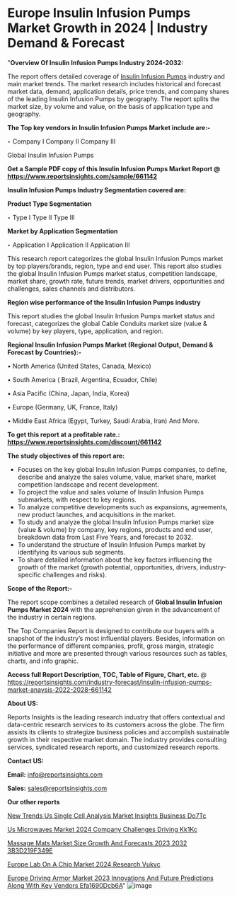 # Europe Insulin Infusion Pumps Market Growth in 2024 | Industry Demand & Forecast

"<strong>Overview Of Insulin Infusion Pumps Industry 2024-2032:</strong>

The report offers detailed coverage of <a href=https://www.reportsinsights.com/sample/661142>Insulin Infusion Pumps</a> industry and main market trends. The market research includes historical and forecast market data, demand, application details, price trends, and company shares of the leading Insulin Infusion Pumps by geography. The report splits the market size, by volume and value, on the basis of application type and geography.

<strong>The Top key vendors in Insulin Infusion Pumps Market include are:- </strong>

‣ Company I
Company II
Company III

Global Insulin Infusion Pumps

<strong>Get a Sample PDF copy of this Insulin Infusion Pumps Market Report </strong><strong>@ <a href=https://www.reportsinsights.com/sample/661142 style=color:#0000ff;>https://www.reportsinsights.com/sample/661142</a> </strong>

<strong>Insulin Infusion Pumps Industry Segmentation covered are:</strong>

<strong>Product Type Segmentation</strong>

‣ Type I
Type II
Type III

<strong>Market by Application Segmentation</strong>

‣ Application I
Application II 
Application III

This research report categorizes the global Insulin Infusion Pumps market by top players/brands, region, type and end user. This report also studies the global Insulin Infusion Pumps market status, competition landscape, market share, growth rate, future trends, market drivers, opportunities and challenges, sales channels and distributors.

<strong>Region wise performance of the Insulin Infusion Pumps industry</strong><strong> </strong>

This report studies the global Insulin Infusion Pumps market status and forecast, categorizes the global Cable Conduits market size (value &amp; volume) by key players, type, application, and region. 

<strong>Regional Insulin Infusion Pumps Market (Regional Output, Demand &amp; Forecast by Countries):-</strong>

• North America (United States, Canada, Mexico)

• South America ( Brazil, Argentina, Ecuador, Chile)

• Asia Pacific (China, Japan, India, Korea)

• Europe (Germany, UK, France, Italy)

• Middle East Africa (Egypt, Turkey, Saudi Arabia, Iran) And More.

<strong>To get this report at a profitable rate.: <a href=https://www.reportsinsights.com/discount/661142 style=color:#0000ff;>https://www.reportsinsights.com/discount/661142</a></strong>

<strong>The study objectives of this report are:</strong>
<ul>
  <li>Focuses on the key global Insulin Infusion Pumps companies, to define, describe and analyze the sales volume, value, market share, market competition landscape and recent development.</li>
  <li>To project the value and sales volume of Insulin Infusion Pumps submarkets, with respect to key regions.</li>
  <li>To analyze competitive developments such as expansions, agreements, new product launches, and acquisitions in the market.</li>
  <li>To study and analyze the global Insulin Infusion Pumps market size (value &amp; volume) by company, key regions, products and end user, breakdown data from Last Five Years, and forecast to 2032.</li>
  <li>To understand the structure of Insulin Infusion Pumps market by identifying its various sub segments.</li>
  <li>To share detailed information about the key factors influencing the growth of the market (growth potential, opportunities, drivers, industry-specific challenges and risks).</li>
</ul>
<strong>Scope of the Report:-</strong><strong> </strong>

The report scope combines a detailed research of <strong>Global Insulin Infusion Pumps Market 2024 </strong>with the apprehension given in the advancement of the industry in certain regions.

The Top Companies Report is designed to contribute our buyers with a snapshot of the industry’s most influential players. Besides, information on the performance of different companies, profit, gross margin, strategic initiative and more are presented through various resources such as tables, charts, and info graphic.

<strong>Access full Report Description, TOC, Table of Figure, Chart, etc. </strong>@   <a href=https://reportsinsights.com/industry-forecast/insulin-infusion-pumps-market-anaysis-2022-2028-661142 style=color:#0000ff;>https://reportsinsights.com/industry-forecast/insulin-infusion-pumps-market-anaysis-2022-2028-661142</a>

<strong>About US:</strong>

Reports Insights is the leading research industry that offers contextual and data-centric research services to its customers across the globe. The firm assists its clients to strategize business policies and accomplish sustainable growth in their respective market domain. The industry provides consulting services, syndicated research reports, and customized research reports.

<strong>Contact US:</strong>

<p class=""""><b>Email:</b> <a href=mailto:info@reportsinsights.com>info@reportsinsights.com</a></p>
<p class=""""><b>Sales:</b> <a href=mailto:sales@reportsinsights.com>sales@reportsinsights.com</a></p>

<strong>Our other reports</strong>

<a href=https://www.linkedin.com/pulse/new-trends-us-single-cell-analysis-market-insights-business-do7tc/>New Trends Us Single Cell Analysis Market Insights Business Do7Tc</a>

<a href=https://www.linkedin.com/pulse/us-microwaves-market-2024-company-challenges-driving-kk1kc/>Us Microwaves Market 2024 Company Challenges Driving Kk1Kc</a>

<a href=https://medium.com/@gavdeakash979/massage-mats-market-size-growth-and-forecasts-2023-2032-3b3d219f349e>Massage Mats Market Size Growth And Forecasts 2023 2032 3B3D219F349E</a>

<a href=https://www.linkedin.com/pulse/europe-lab-on-a-chip-market-2024-research-vukvc/>Europe Lab On A Chip Market 2024 Research Vukvc</a>

<a href=https://medium.com/@gavdeakash979/europe-driving-armor-market-2023-innovations-and-future-predictions-along-with-key-vendors-efa1690dcb6a>Europe Driving Armor Market 2023 Innovations And Future Predictions Along With Key Vendors Efa1690Dcb6A</a>"
![image](https://github.com/Jaayaachit/RIResearch/assets/158452289/d45064c9-7c02-4d2a-874a-5400cc7de14e)
